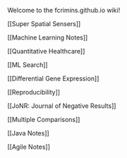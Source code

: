 Welcome to the fcrimins.github.io wiki!

[[Super Spatial Sensers]]

[[Machine Learning Notes]]

[[Quantitative Healthcare]]

[[ML Search]]

[[Differential Gene Expression]]

[[Reproducibility]]

[[JoNR: Journal of Negative Results]]

[[Multiple Comparisons]]


[[Java Notes]]

[[Agile Notes]]